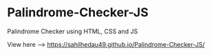 # Palindrome-Checker-JS
Palindrome Checker using HTML, CSS and JS

View here --> https://sahilhedau49.github.io/Palindrome-Checker-JS/
